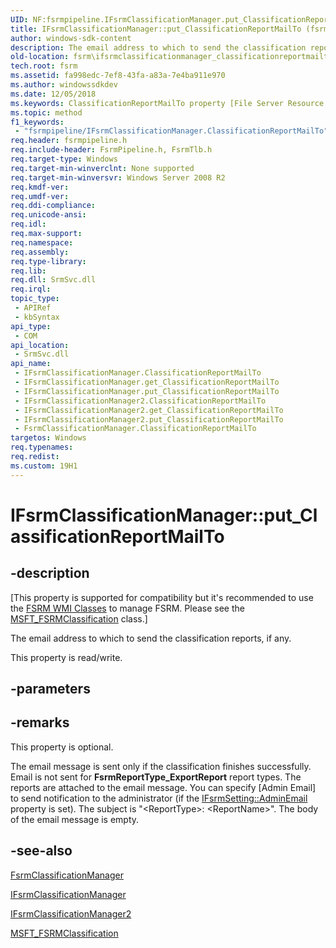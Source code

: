 ```yaml
---
UID: NF:fsrmpipeline.IFsrmClassificationManager.put_ClassificationReportMailTo
title: IFsrmClassificationManager::put_ClassificationReportMailTo (fsrmpipeline.h)
author: windows-sdk-content
description: The email address to which to send the classification reports, if any.
old-location: fsrm\ifsrmclassificationmanager_classificationreportmailto.htm
tech.root: fsrm
ms.assetid: fa998edc-7ef8-43fa-a83a-7e4ba911e970
ms.author: windowssdkdev
ms.date: 12/05/2018
ms.keywords: ClassificationReportMailTo property [File Server Resource Manager], ClassificationReportMailTo property [File Server Resource Manager],FsrmClassificationManager class, ClassificationReportMailTo property [File Server Resource Manager],IFsrmClassificationManager interface, ClassificationReportMailTo property [File Server Resource Manager],IFsrmClassificationManager2 interface, FsrmClassificationManager class [File Server Resource Manager],ClassificationReportMailTo property, IFsrmClassificationManager interface [File Server Resource Manager],ClassificationReportMailTo property, IFsrmClassificationManager.ClassificationReportMailTo, IFsrmClassificationManager.put_ClassificationReportMailTo, IFsrmClassificationManager2 interface [File Server Resource Manager],ClassificationReportMailTo property, IFsrmClassificationManager2.ClassificationReportMailTo, IFsrmClassificationManager2::get_ClassificationReportMailTo, IFsrmClassificationManager2::put_ClassificationReportMailTo, IFsrmClassificationManager::ClassificationReportMailTo, IFsrmClassificationManager::get_ClassificationReportMailTo, IFsrmClassificationManager::put_ClassificationReportMailTo, fs.ifsrmclassificationmanager_classificationreportmailto, fsrm.ifsrmclassificationmanager_classificationreportmailto, fsrmpipeline/IFsrmClassificationManager2::ClassificationReportMailTo, fsrmpipeline/IFsrmClassificationManager2::get_ClassificationReportMailTo, fsrmpipeline/IFsrmClassificationManager2::put_ClassificationReportMailTo, fsrmpipeline/IFsrmClassificationManager::ClassificationReportMailTo, fsrmpipeline/IFsrmClassificationManager::get_ClassificationReportMailTo, fsrmpipeline/IFsrmClassificationManager::put_ClassificationReportMailTo, put_ClassificationReportMailTo
ms.topic: method
f1_keywords: 
 - "fsrmpipeline/IFsrmClassificationManager.ClassificationReportMailTo"
req.header: fsrmpipeline.h
req.include-header: FsrmPipeline.h, FsrmTlb.h
req.target-type: Windows
req.target-min-winverclnt: None supported
req.target-min-winversvr: Windows Server 2008 R2
req.kmdf-ver: 
req.umdf-ver: 
req.ddi-compliance: 
req.unicode-ansi: 
req.idl: 
req.max-support: 
req.namespace: 
req.assembly: 
req.type-library: 
req.lib: 
req.dll: SrmSvc.dll
req.irql: 
topic_type:
 - APIRef
 - kbSyntax
api_type:
 - COM
api_location:
 - SrmSvc.dll
api_name:
 - IFsrmClassificationManager.ClassificationReportMailTo
 - IFsrmClassificationManager.get_ClassificationReportMailTo
 - IFsrmClassificationManager.put_ClassificationReportMailTo
 - IFsrmClassificationManager2.ClassificationReportMailTo
 - IFsrmClassificationManager2.get_ClassificationReportMailTo
 - IFsrmClassificationManager2.put_ClassificationReportMailTo
 - FsrmClassificationManager.ClassificationReportMailTo
targetos: Windows
req.typenames: 
req.redist: 
ms.custom: 19H1
---
```


# IFsrmClassificationManager::put_ClassificationReportMailTo


## -description


<p class="CCE_Message">[This property is supported for compatibility but it's recommended to use the 
    <a href="https://docs.microsoft.com/previous-versions/windows/desktop/fsrm/fsrm-wmi-classes">FSRM WMI Classes</a> to manage FSRM. Please see the 
    <a href="https://docs.microsoft.com/previous-versions/windows/desktop/fsrm/msft-fsrmclassification">MSFT_FSRMClassification</a> class.]

The email address to which to send the classification reports, if any.

This property is read/write.


## -parameters


## -remarks



This property is optional.

The email message is sent only if the classification finishes successfully. Email is not sent for 
    <b>FsrmReportType_ExportReport</b> report types. The reports are attached to the email 
    message. You can specify [Admin Email] to send notification to the administrator (if the 
    <a href="https://docs.microsoft.com/previous-versions/windows/desktop/api/fsrm/nf-fsrm-ifsrmsetting-get_adminemail">IFsrmSetting::AdminEmail</a> property is set). The 
    subject is "&lt;ReportType&gt;: &lt;ReportName&gt;". The body of the email message is empty.




## -see-also




<a href="https://docs.microsoft.com/previous-versions/windows/desktop/fsrm/fsrmclassificationmanager">FsrmClassificationManager</a>



<a href="https://docs.microsoft.com/previous-versions/windows/desktop/api/fsrmpipeline/nn-fsrmpipeline-ifsrmclassificationmanager">IFsrmClassificationManager</a>



<a href="https://docs.microsoft.com/previous-versions/windows/desktop/api/fsrmpipeline/nn-fsrmpipeline-ifsrmclassificationmanager2">IFsrmClassificationManager2</a>



<a href="https://docs.microsoft.com/previous-versions/windows/desktop/fsrm/msft-fsrmclassification">MSFT_FSRMClassification</a>
 

 

